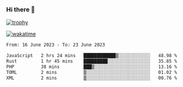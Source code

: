 ### Hi there 👋

[![trophy](https://github-profile-trophy.vercel.app/?username=cxnky&theme=dracula)](https://github.com/ryo-ma/github-profile-trophy)

[![wakatime](https://wakatime.com/badge/user/1c39c599-5497-41b9-a5be-2c4676e7fd23.svg)](https://wakatime.com/@1c39c599-5497-41b9-a5be-2c4676e7fd23)
<!--START_SECTION:waka-->

```txt
From: 16 June 2023 - To: 23 June 2023

JavaScript   2 hrs 24 mins   ████████████▒░░░░░░░░░░░░   48.98 %
Rust         1 hr 45 mins    █████████░░░░░░░░░░░░░░░░   35.85 %
PHP          38 mins         ███▒░░░░░░░░░░░░░░░░░░░░░   13.16 %
TOML         2 mins          ▒░░░░░░░░░░░░░░░░░░░░░░░░   01.02 %
XML          2 mins          ▒░░░░░░░░░░░░░░░░░░░░░░░░   00.76 %
```

<!--END_SECTION:waka-->
